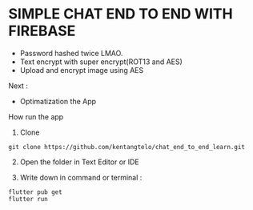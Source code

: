 # SIMPLE CHAT END TO END WITH FIREBASE

- Password hashed twice LMAO.
- Text encrypt with super encrypt(ROT13 and AES)
- Upload and encrypt image using AES

Next :

- Optimatization the App

How run the app
1. Clone 
```
git clone https://github.com/kentangtelo/chat_end_to_end_learn.git
```

2. Open the folder in Text Editor or IDE

3. Write down in command or terminal :
```
flutter pub get
flutter run
```
